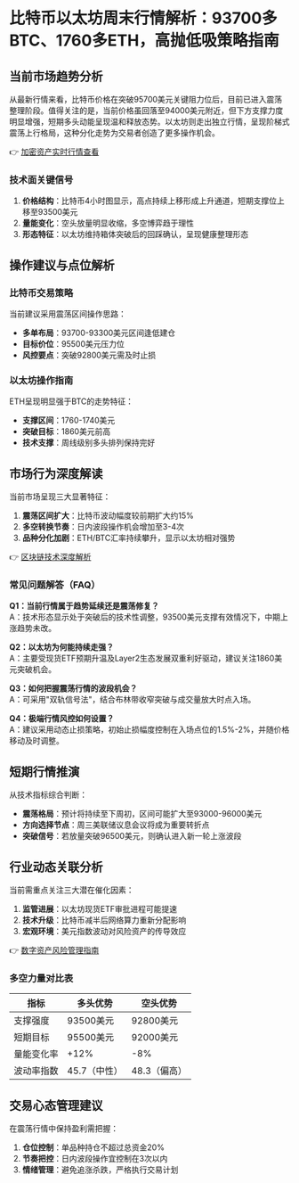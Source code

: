 # 比特币以太坊周末行情解析：93700多BTC、1760多ETH，高抛低吸策略指南

## 当前市场趋势分析
从最新行情来看，比特币价格在突破95700美元关键阻力位后，目前已进入震荡整理阶段。值得关注的是，当前价格虽回落至94000美元附近，但下方支撑力度明显增强，短期多头动能呈现温和释放态势。以太坊则走出独立行情，呈现阶梯式震荡上行格局，这种分化走势为交易者创造了更多操作机会。

👉 [加密资产实时行情查看](https://bit.ly/okx_welcome)

### 技术面关键信号
1. **价格结构**：比特币4小时图显示，高点持续上移形成上升通道，短期支撑位上移至93500美元
2. **量能变化**：空头放量明显收缩，多空博弈趋于理性
3. **形态特征**：以太坊维持箱体突破后的回踩确认，呈现健康整理形态

## 操作建议与点位解析
### 比特币交易策略
当前建议采用震荡区间操作思路：
- **多单布局**：93700-93300美元区间逢低建仓
- **目标价位**：95500美元压力位
- **风控要点**：突破92800美元需及时止损

### 以太坊操作指南
ETH呈现明显强于BTC的走势特征：
- **支撑区间**：1760-1740美元
- **突破目标**：1860美元前高
- **技术支撑**：周线级别多头排列保持完好

## 市场行为深度解读
当前市场呈现三大显著特征：
1. **震荡区间扩大**：比特币波动幅度较前期扩大约15%
2. **多空转换节奏**：日内波段操作机会增加至3-4次
3. **品种分化加剧**：ETH/BTC汇率持续攀升，显示以太坊相对强势

👉 [区块链技术深度解析](https://bit.ly/okx_welcome)

### 常见问题解答（FAQ）
**Q1：当前行情属于趋势延续还是震荡修复？**  
A：技术形态显示处于突破后的技术性调整，93500美元支撑有效情况下，中期上涨趋势未改。

**Q2：以太坊为何能持续走强？**  
A：主要受现货ETF预期升温及Layer2生态发展双重利好驱动，建议关注1860美元突破机会。

**Q3：如何把握震荡行情的波段机会？**  
A：可采用"双轨信号法"，结合布林带收窄突破与成交量放大时点入场。

**Q4：极端行情风控如何设置？**  
A：建议采用动态止损策略，初始止损幅度控制在入场点位的1.5%-2%，并随价格移动及时调整。

## 短期行情推演
从技术指标综合判断：
- **震荡格局**：预计将持续至下周初，区间可能扩大至93000-96000美元
- **方向选择节点**：周三美联储议息会议将成为重要转折点
- **突破信号**：若放量突破96500美元，则确认进入新一轮上涨波段

## 行业动态关联分析
当前需重点关注三大潜在催化因素：
1. **监管进展**：以太坊现货ETF审批进程可能提速
2. **技术升级**：比特币减半后网络算力重新分配影响
3. **宏观环境**：美元指数波动对风险资产的传导效应

👉 [数字资产风险管理指南](https://bit.ly/okx_welcome)

### 多空力量对比表
| 指标         | 多头优势       | 空头优势       |
|--------------|----------------|----------------|
| 支撑强度     | 93500美元      | 92800美元      |
| 短期目标     | 95500美元      | 92000美元      |
| 量能变化率   | +12%           | -8%            |
| 波动率指数   | 45.7（中性）   | 48.3（偏高）   |

## 交易心态管理建议
在震荡行情中保持盈利需把握：
1. **仓位控制**：单品种持仓不超过总资金20%
2. **节奏把控**：日内波段操作宜控制在3次以内
3. **情绪管理**：避免追涨杀跌，严格执行交易计划
